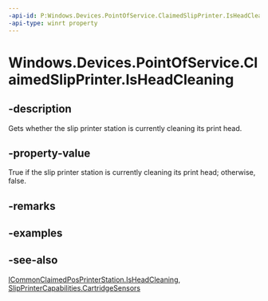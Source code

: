 ```yaml
---
-api-id: P:Windows.Devices.PointOfService.ClaimedSlipPrinter.IsHeadCleaning
-api-type: winrt property
---
```


<!-- Property syntax
public bool IsHeadCleaning { get; }
-->

# Windows.Devices.PointOfService.ClaimedSlipPrinter.IsHeadCleaning

## -description
Gets whether the slip printer station is currently cleaning its print head.

## -property-value
True if the slip printer station is currently cleaning its print head; otherwise, false.

## -remarks

## -examples

## -see-also
[ICommonClaimedPosPrinterStation.IsHeadCleaning](icommonclaimedposprinterstation_isheadcleaning.md), [SlipPrinterCapabilities.CartridgeSensors](slipprintercapabilities_cartridgesensors.md)